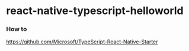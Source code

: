# react-native-typescript-helloworld

### How to
https://github.com/Microsoft/TypeScript-React-Native-Starter